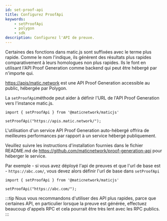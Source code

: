 ```yaml
---
id: set-proof-api
title: Configurez ProofApi
keywords:
    - setProofApi
    - polygon
    - sdk
description: Configurez l'API de preuve.
---
```


Certaines des fonctions dans matic.js sont suffixées avec le terme plus rapide. Comme le nom l'indique, ils génèrent des résultats plus rapides comparativement à leurs homologues non plus rapides. Ils le font en utilisant l'API Proof Generation comme backend qui peut être hébergé par n'importe qui.

[https://apis/matic.network](https://apis/matic.network) est une API Proof Generation accessible au public, hébergée par Polygon.

La `setProofApi`méthode peut aider à définir l'URL de l'API Proof Generation vers l'instance matic.js.

```
import { setProofApi } from '@maticnetwork/maticjs'

setProofApi("https://apis.matic.network/");
```

L'utilisation d'un service API Proof Generation auto-hébergé offrira de meilleures performances par rapport à un service hébergé publiquement.

Veuillez suivre les instructions d'installation fournies dans le fichier README.md de https://github.com/maticnetwork/proof-generation-api pour héberger le service.

Par exemple - si vous avez déployé l'api de preuves et que l'url de base est - `https://abc.com/`, vous devez alors définir l'url de base dans `setProofApi`

```
import { setProofApi } from '@maticnetwork/maticjs'

setProofApi("https://abc.com/");
```

:::tip
Nous vous recommandons d'utiliser des API plus rapides, parce que certaines API, en particulier lorsque la preuve est générée, effectuez beaucoup d'appels RPC et cela pourrait être très lent avec les RPC publics.
:::
